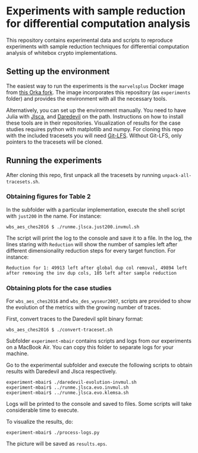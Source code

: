 # Experiments with sample reduction for differential computation analysis

This repository contains experimental data and scripts to reproduce experiments with sample reduction techniques for differential computation analysis of whitebox crypto implementations.

## Setting up the environment 

The easiest way to run the experiments is the `marvelsplus` Docker image from [this Orka fork](https://github.com/ikizhvatov/Orka).
The image incorporates this repository (as `experiments` folder) and provides the environment with all the necessary tools.

Alternatively, you can set up the environment manually.
You need to have Julia with [Jlsca](https://github.com/Riscure/Jlsca), and [Daredevil](https://github.com/SideChannelMarvels/Daredevil) on the path.
Instructions on how to install these tools are in their repositories.
Visualization of results for the case studies requires python with matplotlib and numpy.
For cloning this repo with the included tracesets you will need [Git-LFS](https://git-lfs.github.com).
Without Git-LFS, only pointers to the tracesets will be cloned.

##  Running the experiments

After cloning this repo, first unpack all the tracesets by running `unpack-all-tracesets.sh`.

### Obtaining figures for Table 2

In the subfolder with a particular implementation, execute the shell script with `just200` in the name. For instance:

    wbs_aes_ches2016 $ ./runme.jlsca.just200.invmul.sh

The script will print the log to the console and save it to a file. In the log, the lines staring with `Reduction` will show the number of samples left after different dimensionality reduction steps for every target function. For instance:

    Reduction for 1: 49913 left after global dup col removal, 49894 left after removing the inv dup cols, 105 left after sample reduction

### Obtaining plots for the case studies

For `wbs_aes_ches2016` and `wbs_des_wyseur2007`, scripts are provided to show the evolution of the metrics with the growing number of traces.

First, convert traces to the Daredevil split binary format:

    wbs_aes_ches2016 $ ./convert-traceset.sh

Subfolder `experiment-mbair` contains scripts and logs from our experiments on a MacBook Air. You can copy this folder to separate logs for your machine.

Go to the experimental subfolder and execute the following scripts to obtain results with Daredevil and Jlsca respectively.

    experiment-mbair$ ./daredevil-evolution-invmul.sh
    experiment-mbair$ ../runme.jlsca.evo.invmul.sh
    experiment-mbair$ ../runme.jlsca.evo.klemsa.sh

Logs will be printed to the console and saved to files. Some scripts will take considerable time to execute.

To visualize the results, do:

    experiment-mbair$ ./process-logs.py

The picture will be saved as `results.eps`.